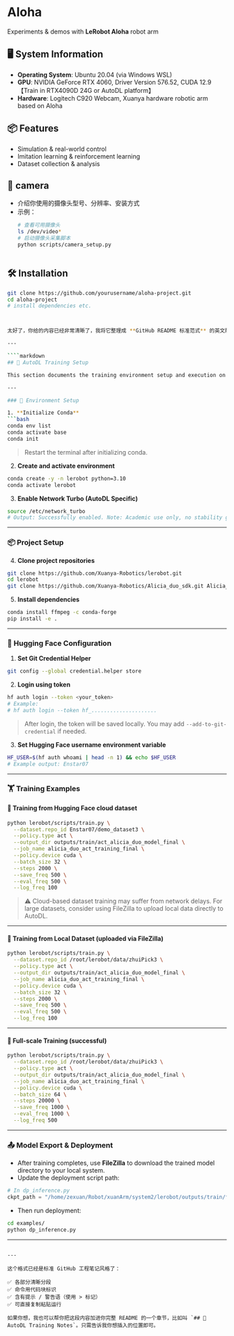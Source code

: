 # Aloha

Experiments & demos with **LeRobot Aloha** robot arm  

## 🖥️ System Information
- **Operating System**: Ubuntu 20.04 (via Windows WSL)
- **GPU**: NVIDIA GeForce RTX 4060, Driver Version 576.52, CUDA 12.9 【Train in RTX4090D 24G or AutoDL platform】
- **Hardware**: Logitech C920 Webcam, Xuanya hardware robotic arm based on Aloha

## 📦 Features
- Simulation & real-world control
- Imitation learning & reinforcement learning
- Dataset collection & analysis

## 🎥 camera 
- 介绍你使用的摄像头型号、分辨率、安装方式
- 示例：
  ```bash
  # 查看可用摄像头
  ls /dev/video*
  # 启动摄像头采集脚本
  python scripts/camera_setup.py



## 🛠 Installation
```bash
git clone https://github.com/yourusername/aloha-project.git
cd aloha-project
# install dependencies etc.



太好了，你给的内容已经非常清晰了，我将它整理成 **GitHub README 标准范式** 的英文版，包括了结构清晰的标题、代码块、说明和备注等，方便他人理解和使用：

---

````markdown
## 🧪 AutoDL Training Setup

This section documents the training environment setup and execution on the **AutoDL platform**, including conda environment setup, code installation, Hugging Face integration, and training script usage.

---

### 🔧 Environment Setup

1. **Initialize Conda**
```bash
conda env list
conda activate base
conda init
````

> Restart the terminal after initializing conda.

2. **Create and activate environment**

```bash
conda create -y -n lerobot python=3.10
conda activate lerobot
```

3. **Enable Network Turbo (AutoDL Specific)**

```bash
source /etc/network_turbo
# Output: Successfully enabled. Note: Academic use only, no stability guaranteed.
```

---

### 📦 Project Setup

4. **Clone project repositories**

```bash
git clone https://github.com/Xuanya-Robotics/lerobot.git
cd lerobot
git clone https://github.com/Xuanya-Robotics/Alicia_duo_sdk.git Alicia_duo_sdk
```

5. **Install dependencies**

```bash
conda install ffmpeg -c conda-forge
pip install -e .
```

---

### 🔐 Hugging Face Configuration

1. **Set Git Credential Helper**

```bash
git config --global credential.helper store
```

2. **Login using token**

```bash
hf auth login --token <your_token>
# Example:
# hf auth login --token hf_..................... 
```

> After login, the token will be saved locally. You may add `--add-to-git-credential` if needed.

3. **Set Hugging Face username environment variable**

```bash
HF_USER=$(hf auth whoami | head -n 1) && echo $HF_USER
# Example output: Enstar07
```

---

### 🏋️ Training Examples

#### 📡 Training from Hugging Face cloud dataset

```bash
python lerobot/scripts/train.py \
  --dataset.repo_id Enstar07/demo_dataset3 \
  --policy.type act \
  --output_dir outputs/train/act_alicia_duo_model_final \
  --job_name alicia_duo_act_training_final \
  --policy.device cuda \
  --batch_size 32 \
  --steps 2000 \
  --save_freq 500 \
  --eval_freq 500 \
  --log_freq 100
```

> ⚠️ Cloud-based dataset training may suffer from network delays.
> For large datasets, consider using FileZilla to upload local data directly to AutoDL.

---

#### 💾 Training from Local Dataset (uploaded via FileZilla)

```bash
python lerobot/scripts/train.py \
  --dataset.repo_id /root/lerobot/data/zhuiPick3 \
  --policy.type act \
  --output_dir outputs/train/act_alicia_duo_model_final \
  --job_name alicia_duo_act_training_final \
  --policy.device cuda \
  --batch_size 32 \
  --steps 2000 \
  --save_freq 500 \
  --eval_freq 500 \
  --log_freq 100
```

---

#### 🚀 Full-scale Training (successful)

```bash
python lerobot/scripts/train.py \
  --dataset.repo_id /root/lerobot/data/zhuiPick3 \
  --policy.type act \
  --output_dir outputs/train/act_alicia_duo_model_final \
  --job_name alicia_duo_act_training_final \
  --policy.device cuda \
  --batch_size 64 \
  --steps 20000 \
  --save_freq 1000 \
  --eval_freq 1000 \
  --log_freq 500
```

---

### 📤 Model Export & Deployment

* After training completes, use **FileZilla** to download the trained model directory to your local system.
* Update the deployment script path:

```python
# In dp_inference.py
ckpt_path = "/home/zexuan/Robot/xuanArm/system2/lerobot/outputs/train/filezilla/020000/pretrained_model"
```

* Then run deployment:

```bash
cd examples/
python dp_inference.py
```

---

```

---

这个格式已经是标准 GitHub 工程笔记风格了：

✅ 各部分清晰分段  
✅ 命令用代码块标识  
✅ 含有提示 / 警告语（使用 > 标记）  
✅ 可直接复制粘贴运行  

如果你想，我也可以帮你把这段内容加进你完整 README 的一个章节，比如叫 `## 🧪 AutoDL Training Notes`。只需告诉我你想插入的位置即可。
```


